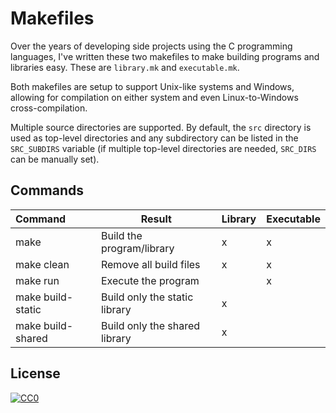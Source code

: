 # Makefiles

Over the years of developing side projects using the C programming
languages, I've written these two makefiles to make building programs
and libraries easy. These are `library.mk` and `executable.mk`.

Both makefiles are setup to support Unix-like systems and Windows,
allowing for compilation on either system and even Linux-to-Windows
cross-compilation.

Multiple source directories are supported. By default, the `src`
directory is used as top-level directories and any subdirectory can be
listed in the `SRC_SUBDIRS` variable (if multiple top-level directories
are needed, `SRC_DIRS` can be manually set).

## Commands

| Command           | Result                    | Library | Executable |
| :---------------- | ----------------------------- | --- | ---------- |
| make              | Build the program/library     | x   | x          |
| make clean        | Remove all build files        | x   | x          |
| make run          | Execute the program           |     | x          |
| make build-static | Build only the static library | x   |            |
| make build-shared | Build only the shared library | x   |            |

## License
<a rel="license"
   href="http://creativecommons.org/publicdomain/zero/1.0/">
    <img src="http://i.creativecommons.org/p/zero/1.0/88x31.png"
         style="border-style: none;" alt="CC0"/>
</a>
